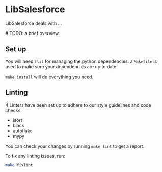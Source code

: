 # LibSalesforce

LibSalesforce deals with ...

\# TODO: a brief overview.

## Set up

You will need `flit` for managing the python dependencies.
a `Makefile` is used to make sure your dependencies are up to date:

`make install` will do everything you need.

## Linting

4 Linters have been set up to adhere to our style guidelines and code checks:
- isort
- black
- autoflake
- mypy

You can check your changes by running `make lint` to get a report.

To fix any linting issues, run:
```sh
make fixlint
```
